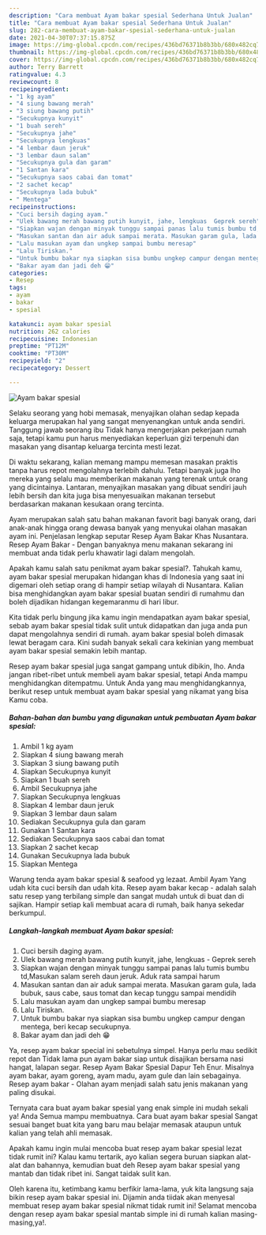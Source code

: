 ```yaml
---
description: "Cara membuat Ayam bakar spesial Sederhana Untuk Jualan"
title: "Cara membuat Ayam bakar spesial Sederhana Untuk Jualan"
slug: 282-cara-membuat-ayam-bakar-spesial-sederhana-untuk-jualan
date: 2021-04-30T07:37:15.875Z
image: https://img-global.cpcdn.com/recipes/436bd76371b8b3bb/680x482cq70/ayam-bakar-spesial-foto-resep-utama.jpg
thumbnail: https://img-global.cpcdn.com/recipes/436bd76371b8b3bb/680x482cq70/ayam-bakar-spesial-foto-resep-utama.jpg
cover: https://img-global.cpcdn.com/recipes/436bd76371b8b3bb/680x482cq70/ayam-bakar-spesial-foto-resep-utama.jpg
author: Terry Barrett
ratingvalue: 4.3
reviewcount: 8
recipeingredient:
- "1 kg ayam"
- "4 siung bawang merah"
- "3 siung bawang putih"
- "Secukupnya kunyit"
- "1 buah sereh"
- "Secukupnya jahe"
- "Secukupnya lengkuas"
- "4 lembar daun jeruk"
- "3 lembar daun salam"
- "Secukupnya gula dan garam"
- "1 Santan kara"
- "Secukupnya saos cabai dan tomat"
- "2 sachet kecap"
- "Secukupnya lada bubuk"
- " Mentega"
recipeinstructions:
- "Cuci bersih daging ayam."
- "Ulek bawang merah bawang putih kunyit, jahe, lengkuas  Geprek sereh"
- "Siapkan wajan dengan minyak tunggu sampai panas lalu tumis bumbu td,Masukan salam sereh daun jeruk. Aduk rata sampai harum"
- "Masukan santan dan air aduk sampai merata. Masukan garam gula, lada bubuk, saus cabe, saus tomat dan kecap tunggu sampai mendidih"
- "Lalu masukan ayam dan ungkep sampai bumbu meresap"
- "Lalu Tiriskan."
- "Untuk bumbu bakar nya siapkan sisa bumbu ungkep campur dengan mentega, beri kecap secukupnya."
- "Bakar ayam dan jadi deh 😁"
categories:
- Resep
tags:
- ayam
- bakar
- spesial

katakunci: ayam bakar spesial 
nutrition: 262 calories
recipecuisine: Indonesian
preptime: "PT12M"
cooktime: "PT30M"
recipeyield: "2"
recipecategory: Dessert

---
```



![Ayam bakar spesial](https://img-global.cpcdn.com/recipes/436bd76371b8b3bb/680x482cq70/ayam-bakar-spesial-foto-resep-utama.jpg)

Selaku seorang yang hobi memasak, menyajikan olahan sedap kepada keluarga merupakan hal yang sangat menyenangkan untuk anda sendiri. Tanggung jawab seorang ibu Tidak hanya mengerjakan pekerjaan rumah saja, tetapi kamu pun harus menyediakan keperluan gizi terpenuhi dan masakan yang disantap keluarga tercinta mesti lezat.

Di waktu  sekarang, kalian memang mampu memesan masakan praktis tanpa harus repot mengolahnya terlebih dahulu. Tetapi banyak juga lho mereka yang selalu mau memberikan makanan yang terenak untuk orang yang dicintainya. Lantaran, menyajikan masakan yang dibuat sendiri jauh lebih bersih dan kita juga bisa menyesuaikan makanan tersebut berdasarkan makanan kesukaan orang tercinta. 

Ayam merupakan salah satu bahan makanan favorit bagi banyak orang, dari anak-anak hingga orang dewasa banyak yang menyukai olahan masakan ayam ini. Penjelasan lengkap seputar Resep Ayam Bakar Khas Nusantara. Resep Ayam Bakar - Dengan banyaknya menu makanan sekarang ini membuat anda tidak perlu khawatir lagi dalam mengolah.

Apakah kamu salah satu penikmat ayam bakar spesial?. Tahukah kamu, ayam bakar spesial merupakan hidangan khas di Indonesia yang saat ini digemari oleh setiap orang di hampir setiap wilayah di Nusantara. Kalian bisa menghidangkan ayam bakar spesial buatan sendiri di rumahmu dan boleh dijadikan hidangan kegemaranmu di hari libur.

Kita tidak perlu bingung jika kamu ingin mendapatkan ayam bakar spesial, sebab ayam bakar spesial tidak sulit untuk didapatkan dan juga anda pun dapat mengolahnya sendiri di rumah. ayam bakar spesial boleh dimasak lewat beragam cara. Kini sudah banyak sekali cara kekinian yang membuat ayam bakar spesial semakin lebih mantap.

Resep ayam bakar spesial juga sangat gampang untuk dibikin, lho. Anda jangan ribet-ribet untuk membeli ayam bakar spesial, tetapi Anda mampu menghidangkan ditempatmu. Untuk Anda yang mau menghidangkannya, berikut resep untuk membuat ayam bakar spesial yang nikamat yang bisa Kamu coba.

<!--inarticleads1-->

##### Bahan-bahan dan bumbu yang digunakan untuk pembuatan Ayam bakar spesial:

1. Ambil 1 kg ayam
1. Siapkan 4 siung bawang merah
1. Siapkan 3 siung bawang putih
1. Siapkan Secukupnya kunyit
1. Siapkan 1 buah sereh
1. Ambil Secukupnya jahe
1. Siapkan Secukupnya lengkuas
1. Siapkan 4 lembar daun jeruk
1. Siapkan 3 lembar daun salam
1. Sediakan Secukupnya gula dan garam
1. Gunakan 1 Santan kara
1. Sediakan Secukupnya saos cabai dan tomat
1. Siapkan 2 sachet kecap
1. Gunakan Secukupnya lada bubuk
1. Siapkan  Mentega


Warung tenda ayam bakar spesial &amp; seafood yg lezaat. Ambil Ayam Yang udah kita cuci bersih dan udah kita. Resep ayam bakar kecap - adalah salah satu resep yang terbilang simple dan sangat mudah untuk di buat dan di sajikan. Hampir setiap kali membuat acara di rumah, baik hanya sekedar berkumpul. 

<!--inarticleads2-->

##### Langkah-langkah membuat Ayam bakar spesial:

1. Cuci bersih daging ayam.
1. Ulek bawang merah bawang putih kunyit, jahe, lengkuas  - Geprek sereh
1. Siapkan wajan dengan minyak tunggu sampai panas lalu tumis bumbu td,Masukan salam sereh daun jeruk. Aduk rata sampai harum
1. Masukan santan dan air aduk sampai merata. Masukan garam gula, lada bubuk, saus cabe, saus tomat dan kecap tunggu sampai mendidih
1. Lalu masukan ayam dan ungkep sampai bumbu meresap
1. Lalu Tiriskan.
1. Untuk bumbu bakar nya siapkan sisa bumbu ungkep campur dengan mentega, beri kecap secukupnya.
1. Bakar ayam dan jadi deh 😁


Ya, resep ayam bakar special ini sebetulnya simpel. Hanya perlu mau sedikit repot dan Tidak lama pun ayam bakar siap untuk disajikan bersama nasi hangat, lalapan segar. Resep Ayam Bakar Spesial Dapur Teh Enur. Misalnya ayam bakar, ayam goreng, ayam madu, ayam gule dan lain sebagainya. Resep ayam bakar - Olahan ayam menjadi salah satu jenis makanan yang paling disukai. 

Ternyata cara buat ayam bakar spesial yang enak simple ini mudah sekali ya! Anda Semua mampu membuatnya. Cara buat ayam bakar spesial Sangat sesuai banget buat kita yang baru mau belajar memasak ataupun untuk kalian yang telah ahli memasak.

Apakah kamu ingin mulai mencoba buat resep ayam bakar spesial lezat tidak rumit ini? Kalau kamu tertarik, ayo kalian segera buruan siapkan alat-alat dan bahannya, kemudian buat deh Resep ayam bakar spesial yang mantab dan tidak ribet ini. Sangat taidak sulit kan. 

Oleh karena itu, ketimbang kamu berfikir lama-lama, yuk kita langsung saja bikin resep ayam bakar spesial ini. Dijamin anda tiidak akan menyesal membuat resep ayam bakar spesial nikmat tidak rumit ini! Selamat mencoba dengan resep ayam bakar spesial mantab simple ini di rumah kalian masing-masing,ya!.

